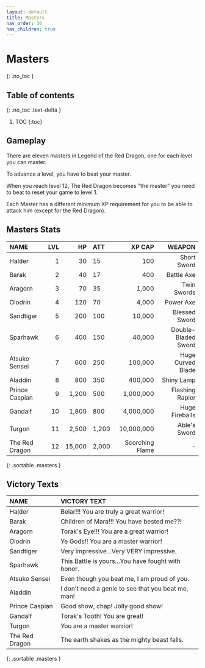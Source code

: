```yaml
---
layout: default
title: Masters
nav_order: 30
has_children: true
---
```

# Masters 
{: .no_toc }

## Table of contents
{: .no_toc .text-delta }

1. TOC
{:toc}

## Gameplay

There are eleven masters in Legend of the Red Dragon, one for each level you can master.  

To advance a level, you have to beat your master.  
  
When you reach level 12, The Red Dragon becomes "the master" you need to beat to reset your game to level 1.

Each Master has a different minimum XP requirement for you to be able to attack him (except for the Red Dragon).

## Masters Stats
 
| NAME           | LVL |     HP | ATT   |          XP CAP |              WEAPON | 
|:---------------|----:|-------:|:------|----------------:|--------------------:|
| Halder         |   1 |     30 | 15    |             100 |         Short Sword | 
| Barak          |   2 |     40 | 17    |             400 |          Battle Axe | 
| Aragorn        |   3 |     70 | 35    |           1,000 |         Twin Swords | 
| Olodrin        |   4 |    120 | 70    |           4,000 |           Power Axe | 
| Sandtiger      |   5 |    200 | 100   |          10,000 |       Blessed Sword | 
| Sparhawk       |   6 |    400 | 150   |          40,000 | Double-Bladed Sword | 
| Atsuko Sensei  |   7 |    600 | 250   |         100,000 |   Huge Curved Blade | 
| Aladdin        |   8 |    800 | 350   |         400,000 |          Shiny Lamp | 
| Prince Caspian |   9 |  1,200 | 500   |       1,000,000 |     Flashing Rapier | 
| Gandalf        |  10 |  1,800 | 800   |       4,000,000 |      Huge Fireballs | 
| Turgon         |  11 |  2,500 | 1,200 |      10,000,000 |        Able's Sword | 
| The Red Dragon |  12 | 15,000 | 2,000 | Scorching Flame |                   - | 
{: .sortable .masters }
  
## Victory Texts

| NAME           | VICTORY TEXT                                       |
|:---------------|:---------------------------------------------------|
| Halder         | Belar!!! You are truly a great warrior!            |
| Barak          | Children of Mara!!!  You have bested me??!         |
| Aragorn        | Torak's Eye!!!  You are a great warrior!           |
| Olodrin        | Ye Gods!!  You are a master warrior!               |
| Sandtiger      | Very impressive...Very VERY impressive.            |
| Sparhawk       | This Battle is yours...You have fought with honor. |
| Atsuko Sensei  | Even though you beat me, I am proud of you.        |
| Aladdin        | I don't need a genie to see that you beat me, man! |
| Prince Caspian | Good show, chap!  Jolly good show!                 |
| Gandalf        | Torak's Tooth!  You are great!                     |
| Turgon         |   You are a master warrior!                        |
| The Red Dragon | The earth shakes as the mighty beast falls.        |
{: .sortable .masters }
  

